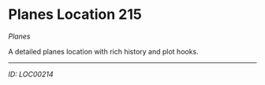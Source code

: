 # Planes Location 215

*Planes*

A detailed planes location with rich history and plot hooks.

---
*ID: LOC00214*